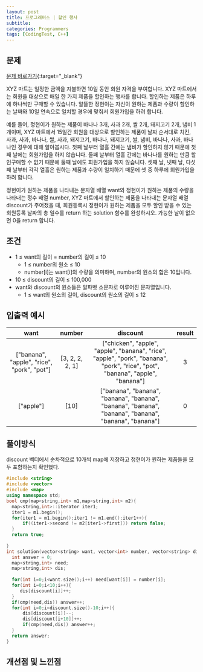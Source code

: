 ```yaml
---
layout: post
title: 프로그래머스 | 할인 행사
subtitle: 
categories: Programmers
tags: [CodingTest, C++]
---
```


## 문제
[문제 바로가기](https://school.programmers.co.kr/learn/courses/30/lessons/131127){:target="_blank"}

XYZ 마트는 일정한 금액을 지불하면 10일 동안 회원 자격을 부여합니다. XYZ 마트에서는 회원을 대상으로 매일 한 가지 제품을 할인하는 행사를 합니다. 할인하는 제품은 하루에 하나씩만 구매할 수 있습니다. 알뜰한 정현이는 자신이 원하는 제품과 수량이 할인하는 날짜와 10일 연속으로 일치할 경우에 맞춰서 회원가입을 하려 합니다.

예를 들어, 정현이가 원하는 제품이 바나나 3개, 사과 2개, 쌀 2개, 돼지고기 2개, 냄비 1개이며, XYZ 마트에서 15일간 회원을 대상으로 할인하는 제품이 날짜 순서대로 치킨, 사과, 사과, 바나나, 쌀, 사과, 돼지고기, 바나나, 돼지고기, 쌀, 냄비, 바나나, 사과, 바나나인 경우에 대해 알아봅시다. 첫째 날부터 열흘 간에는 냄비가 할인하지 않기 때문에 첫째 날에는 회원가입을 하지 않습니다. 둘째 날부터 열흘 간에는 바나나를 원하는 만큼 할인구매할 수 없기 때문에 둘째 날에도 회원가입을 하지 않습니다. 셋째 날, 넷째 날, 다섯째 날부터 각각 열흘은 원하는 제품과 수량이 일치하기 때문에 셋 중 하루에 회원가입을 하려 합니다.

정현이가 원하는 제품을 나타내는 문자열 배열 want와 정현이가 원하는 제품의 수량을 나타내는 정수 배열 number, XYZ 마트에서 할인하는 제품을 나타내는 문자열 배열 discount가 주어졌을 때, 회원등록시 정현이가 원하는 제품을 모두 할인 받을 수 있는 회원등록 날짜의 총 일수를 return 하는 solution 함수를 완성하시오. 가능한 날이 없으면 0을 return 합니다.

## 조건

- 1 ≤ want의 길이 = number의 길이 ≤ 10
  - 1 ≤ number의 원소 ≤ 10
  - number[i]는 want[i]의 수량을 의미하며, number의 원소의 합은 10입니다.
- 10 ≤ discount의 길이 ≤ 100,000
- want와 discount의 원소들은 알파벳 소문자로 이루어진 문자열입니다.
  - 1 ≤ want의 원소의 길이, discount의 원소의 길이 ≤ 12


## 입출력 예시

  |want|number|discount|result|
  |:--:|:--:|:--:|:--:|
  |["banana", "apple", "rice", "pork", "pot"]|[3, 2, 2, 2, 1]|["chicken", "apple", "apple", "banana", "rice", "apple", "pork", "banana", "pork", "rice", "pot", "banana", "apple", "banana"]|3|
  |["apple"]|[10]|["banana", "banana", "banana", "banana", "banana", "banana", "banana", "banana", "banana", "banana"]|	0|
  

## 풀이방식
  discount 벡터에서 순차적으로 10개씩 map에 저장하고 정현이가 원하는 제품들을 모두 포함하는지 확인했다.
  ```cpp
#include <string>
#include <vector>
#include <map>
using namespace std;
bool cmp(map<string,int> m1,map<string,int> m2){
    map<string,int>::iterator iter1;
    iter1 = m1.begin();
    for(iter1 = m1.begin();iter1 != m1.end();iter1++){
        if((iter1->second != m2[iter1->first])) return false;
    }
    return true;
    
}
int solution(vector<string> want, vector<int> number, vector<string> discount) {
    int answer = 0;
    map<string,int> need;
    map<string,int> dis;
    
    for(int i=0;i<want.size();i++) need[want[i]] = number[i];
    for(int i=0;i<10;i++){
       dis[discount[i]]++; 
    }
    if(cmp(need,dis)) answer++;
    for(int i=0;i<discount.size()-10;i++){
        dis[discount[i]]--;
        dis[discount[i+10]]++;
        if(cmp(need,dis)) answer++;
    }
    return answer;
}
```

## 개선점 및 느낀점
 